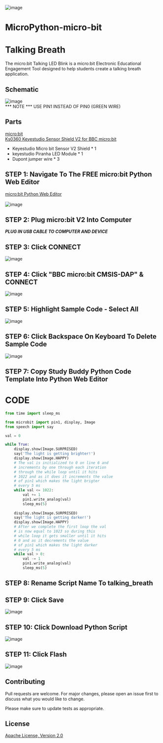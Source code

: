 ![image](https://github.com/mytechnotalent/MicroPython-micro-bit_Talking_Breath/blob/main/MicroPython-micro-bit%20Talking%20Breath.png?raw=true)

# MicroPython-micro-bit
# Talking Breath
The micro:bit Talking LED Blink is a micro:bit Electronic Educational Engagement Tool designed to help students create a talking breath application.

## Schematic
![image](https://github.com/mytechnotalent/MicroPython-micro-bit_Talking_Breath/blob/main/schematic.png?raw=true)<br>
*** NOTE *** USE PIN1 INSTEAD OF PIN0 (GREEN WIRE)

## Parts
[micro:bit](https://microbit.org/buy/?location=US&version=microbitV2)<br>
[Ks0360 Keyestudio Sensor Shield V2 for BBC micro:bit](https://www.amazon.com/gp/product/B08H7VSLZH/)<br>
* Keyestudio Micro bit Sensor V2 Shield * 1
* keyestudio Piranha LED Module * 1
* Dupont jumper wire * 3

## STEP 1: Navigate To The FREE micro:bit Python Web Editor
[micro:bit Python Web Editor](https://python.microbit.org/v/beta)<br><br>
![image](https://github.com/mytechnotalent/MicroPython-micro-bit_Talking_Breath/blob/main/STEP%201.png?raw=true)

## STEP 2: Plug micro:bit V2 Into Computer
***PLUG IN USB CABLE TO COMPUTER AND DEVICE***

## STEP 3: Click CONNECT
![image](https://github.com/mytechnotalent/MicroPython-micro-bit_Talking_Breath/blob/main/STEP%203.png?raw=true)

## STEP 4: Click "BBC micro:bit CMSIS-DAP" & CONNECT
![image](https://github.com/mytechnotalent/MicroPython-micro-bit_Talking_Breath/blob/main/STEP%204.png?raw=true)

## STEP 5: Highlight Sample Code - Select All
![image](https://github.com/mytechnotalent/MicroPython-micro-bit_Talking_Breath/blob/main/STEP%205.png?raw=true)

## STEP 6: Click Backspace On Keyboard To Delete Sample Code
![image](https://github.com/mytechnotalent/MicroPython-micro-bit_Talking_Breath/blob/main/STEP%206.png?raw=true)

## STEP 7: Copy Study Buddy Python Code Template Into Python Web Editor

# CODE
```python
from time import sleep_ms

from microbit import pin1, display, Image
from speech import say

val = 0

while True:
    display.show(Image.SURPRISED)
    say('The light is getting brighter!')
    display.show(Image.HAPPY)
    # The val is initialized to 0 on line 6 and 
    # increments by one through each iteration
    # through the while loop until it hits 
    # 1022 and as it does it increments the value
    # of pin1 which makes the light brigter
    # every 5 ms
    while val <= 1022:
        val += 1
        pin1.write_analog(val)
        sleep_ms(5)
   
    display.show(Image.SURPRISED)
    say('The light is getting darker!')
    display.show(Image.HAPPY)    
    # After we complete the first loop the val
    # is now equal to 1023 so during this
    # while loop it gets smaller until it hits 
    # 0 and as it decrements the value
    # of pin1 which makes the light darker
    # every 5 ms
    while val > 0:
        val -= 1
        pin1.write_analog(val)
        sleep_ms(5)
```

## STEP 8: Rename Script Name To talking_breath

## STEP 9: Click Save
![image](https://github.com/mytechnotalent/MicroPython-micro-bit_Talking_Breath/blob/main/STEP%209.png?raw=true)

## STEP 10: Click Download Python Script
![image](https://github.com/mytechnotalent/MicroPython-micro-bit_Talking_Breath/blob/main/STEP%2010.png?raw=true)

## STEP 11: Click Flash
![image](https://github.com/mytechnotalent/MicroPython-micro-bit_Talking_Breath/blob/main/STEP%2011.png?raw=true)

## Contributing
Pull requests are welcome. For major changes, please open an issue first to discuss what you would like to change.

Please make sure to update tests as appropriate.

## License
[Apache License, Version 2.0](https://www.apache.org/licenses/LICENSE-2.0)
